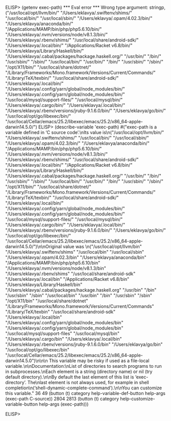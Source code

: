 
ELISP> (getenv exec-path)
*** Eval error ***  Wrong type argument: stringp, ("/usr/local/opt/llvm/bin/" "/Users/eklavya/.swiftenv/shims/" "/usr/local/bin/" "/usr/local/sbin/" "/Users/eklavya/.opam/4.02.3/bin/" "/Users/eklavya/anaconda/bin/" "/Applications/MAMP/bin/php/php5.6.10/bin/" "/Users/eklavya/.nvm/versions/node/v8.1.3/bin/" "/Users/eklavya/.rbenv/shims/" "/usr/local/share/android-sdk/" "/Users/eklavya/.local/bin/" "/Applications/Racket v6.8/bin/" "/Users/eklavya/Library/Haskell/bin/" "/Users/eklavya/.cabal/packages/hackage.haskell.org/" "/usr/bin/" "/bin/" "/usr/sbin/" "/sbin/" "/usr/local/bin/" "/usr/bin/" "/bin/" "/usr/sbin/" "/sbin/" "/opt/X11/bin/" "/usr/local/share/dotnet/" "/Library/Frameworks/Mono.framework/Versions/Current/Commands/" "/Library/TeX/texbin/" "/usr/local/share/android-sdk/" "/Users/eklavya/.local/bin/" "/Users/eklavya/.config/yarn/global/node_modules/bin/" "/Users/eklavya/.config/yarn/global/node_modules/bin/" "/usr/local/mysql/support-files/" "/usr/local/mysql/bin/" "/Users/eklavya/.cargo/bin/" "/Users/eklavya/.local/bin/" "/Users/eklavya/.rbenv/versions/jruby-9.1.6.0/bin/" "/Users/eklavya/go/bin/" "/usr/local/opt/go/libexec/bin/" "/usr/local/Cellar/emacs/25.2/libexec/emacs/25.2/x86_64-apple-darwin14.5.0/")
ELISP> (describe-variable 'exec-path)
#("exec-path is a variable defined in ‘C source code’.\nIts value is\n(\"/usr/local/opt/llvm/bin/\" \"/Users/eklavya/.swiftenv/shims/\" \"/usr/local/bin/\" \"/usr/local/sbin/\" \"/Users/eklavya/.opam/4.02.3/bin/\" \"/Users/eklavya/anaconda/bin/\" \"/Applications/MAMP/bin/php/php5.6.10/bin/\" \"/Users/eklavya/.nvm/versions/node/v8.1.3/bin/\" \"/Users/eklavya/.rbenv/shims/\" \"/usr/local/share/android-sdk/\" \"/Users/eklavya/.local/bin/\" \"/Applications/Racket v6.8/bin/\" \"/Users/eklavya/Library/Haskell/bin/\" \"/Users/eklavya/.cabal/packages/hackage.haskell.org/\" \"/usr/bin/\" \"/bin/\" \"/usr/sbin/\" \"/sbin/\" \"/usr/local/bin/\" \"/usr/bin/\" \"/bin/\" \"/usr/sbin/\" \"/sbin/\" \"/opt/X11/bin/\" \"/usr/local/share/dotnet/\" \"/Library/Frameworks/Mono.framework/Versions/Current/Commands/\" \"/Library/TeX/texbin/\" \"/usr/local/share/android-sdk/\" \"/Users/eklavya/.local/bin/\" \"/Users/eklavya/.config/yarn/global/node_modules/bin/\" \"/Users/eklavya/.config/yarn/global/node_modules/bin/\" \"/usr/local/mysql/support-files/\" \"/usr/local/mysql/bin/\" \"/Users/eklavya/.cargo/bin/\" \"/Users/eklavya/.local/bin/\" \"/Users/eklavya/.rbenv/versions/jruby-9.1.6.0/bin/\" \"/Users/eklavya/go/bin/\" \"/usr/local/opt/go/libexec/bin/\" \"/usr/local/Cellar/emacs/25.2/libexec/emacs/25.2/x86_64-apple-darwin14.5.0/\")\n\nOriginal value was \n(\"/usr/local/opt/llvm/bin\" \"/Users/eklavya/.swiftenv/shims\" \"/usr/local/bin\" \"/usr/local/sbin\" \"/Users/eklavya/.opam/4.02.3/bin\" \"/Users/eklavya/anaconda/bin\" \"/Applications/MAMP/bin/php/php5.6.10/bin\" \"/Users/eklavya/.nvm/versions/node/v8.1.3/bin\" \"/Users/eklavya/.rbenv/shims\" \"/usr/local/share/android-sdk\" \"/Users/eklavya/.local/bin\" \"/Applications/Racket v6.8/bin\" \"/Users/eklavya/Library/Haskell/bin\" \"/Users/eklavya/.cabal/packages/hackage.haskell.org\" \"/usr/bin\" \"/bin\" \"/usr/sbin\" \"/sbin\" \"/usr/local/bin\" \"/usr/bin\" \"/bin\" \"/usr/sbin\" \"/sbin\" \"/opt/X11/bin\" \"/usr/local/share/dotnet\" \"/Library/Frameworks/Mono.framework/Versions/Current/Commands\" \"/Library/TeX/texbin\" \"/usr/local/share/android-sdk\" \"/Users/eklavya/.local/bin\" \"/Users/eklavya/.config/yarn/global/node_modules/bin\" \"/Users/eklavya/.config/yarn/global/node_modules/bin\" \"/usr/local/mysql/support-files\" \"/usr/local/mysql/bin\" \"/Users/eklavya/.cargo/bin\" \"/Users/eklavya/.local/bin\" \"/Users/eklavya/.rbenv/versions/jruby-9.1.6.0/bin\" \"/Users/eklavya/go/bin\" \"/usr/local/opt/go/libexec/bin\" \"/usr/local/Cellar/emacs/25.2/libexec/emacs/25.2/x86_64-apple-darwin14.5.0\")\n\n\n  This variable may be risky if used as a file-local variable.\n\nDocumentation:\nList of directories to search programs to run in subprocesses.\nEach element is a string (directory name) or nil (try default directory).\n\nBy default the last element of this list is ‘exec-directory’. The\nlast element is not always used, for example in shell completion\n(‘shell-dynamic-complete-command’).\n\nYou can customize this variable." 36 49
  (button
   (t)
   category help-variable-def-button help-args
   (exec-path C-source))
  2804 2813
  (button
   (t)
   category help-customize-variable-button help-args
   (exec-path)))

ELISP> 